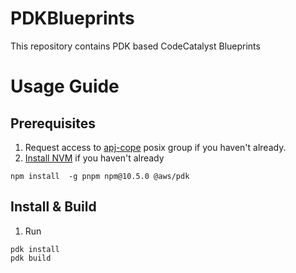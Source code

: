 # PDKBlueprints

This repository contains PDK based CodeCatalyst Blueprints

# Usage Guide

## Prerequisites

1. Request access to [apj-cope](https://permissions.amazon.com/group.mhtml?group=apj-cope&group_type=posix) posix group if you haven't already.
1. [Install NVM](https://github.com/nvm-sh/nvm#installing-and-updating) if you haven't already

```
npm install  -g pnpm npm@10.5.0 @aws/pdk
```

## Install & Build

1. Run 
```
pdk install
pdk build
```